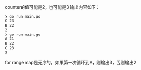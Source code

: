 counter的值可能是2，也可能是3
输出内容如下：
```bash
❯ go run main.go
C 23
B 22
2
❯ go run main.go
A 21
B 22
C 23
3
```
for range map是无序的，如果第一次循环到A，则输出3，否则输出2